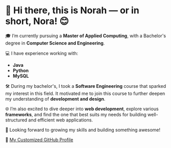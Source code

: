 # 👋 Hi there, this is Norah — or in short, Nora! 😊

🎓 I’m currently pursuing a **Master of Applied Computing**, with a Bachelor's degree in **Computer Science and Engineering**.

💻 I have experience working with:
- **Java**
- **Python**
- **MySQL**

🛠️ During my bachelor's, I took a **Software Engineering** course that sparked my interest in this field. It motivated me to join this course to further deepen my understanding of **development and design**.

🌐 I’m also excited to dive deeper into **web development**, explore various **frameworks**, and find the one that best suits my needs for building well-structured and efficient web applications.

🚀 Looking forward to growing my skills and building something awesome!

🔗 [My Customized GitHub Profile](https://github.com/Nouraalm1/Nouraalm1/)
